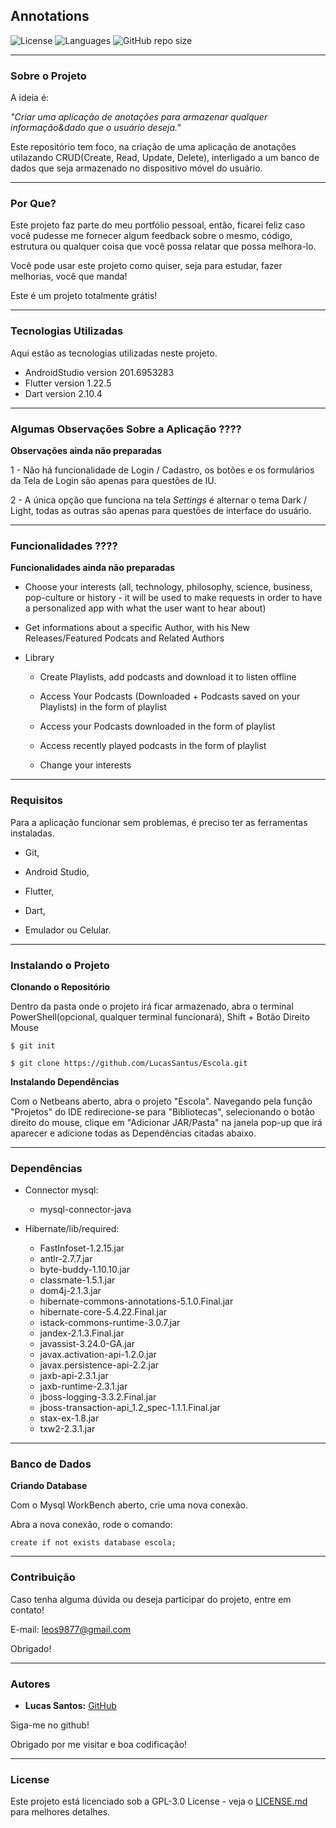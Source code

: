## Annotations

![License](https://img.shields.io/github/license/LucasSantus/Annotations)
![Languages](https://img.shields.io/github/languages/count/LucasSantus/Annotations)
![GitHub repo size](https://img.shields.io/github/repo-size/LucasSantus/Annotations)

--------------------------------------------------------------------------------------

### Sobre o Projeto

A ideia é:

_"Criar uma aplicação de anotações para armazenar qualquer informação&dado que o usuário deseja."_

Este repositório tem foco, na criação de uma aplicação de anotações utilazando CRUD(Create, Read, Update, Delete), interligado a um banco de dados que seja armazenado no  dispositivo móvel do usuário.

--------------------------------------------------------------------------------------

### Por Que?

Este projeto faz parte do meu portfólio pessoal, então, ficarei feliz caso você pudesse me fornecer algum feedback sobre o mesmo, código, estrutura ou qualquer coisa que você possa relatar que possa melhora-lo.

Você pode usar este projeto como quiser, seja para estudar, fazer melhorias, você que manda!

Este é um projeto totalmente grátis!

--------------------------------------------------------------------------------------

### Tecnologias Utilizadas
 
Aqui estão as tecnologias utilizadas neste projeto.
 
* AndroidStudio version 201.6953283
* Flutter version 1.22.5
* Dart version 2.10.4
 
--------------------------------------------------------------------------------------

### Algumas Observações Sobre a Aplicação ????

**Observações ainda não preparadas**

1 - Não há funcionalidade de Login / Cadastro, os botões e os formulários da Tela de Login são apenas para questões de IU.

2 - A única opção que funciona na tela _Settings_ é alternar o tema Dark / Light, todas as outras são apenas para questões de interface do usuário.

--------------------------------------------------------------------------------------

### Funcionalidades ????

**Funcionalidades ainda não preparadas**

- Choose your interests (all, technology, philosophy, science, business, pop-culture or history - it will be used to make requests in order to have a personalized app with what the user want to hear about)

- Get informations about a specific Author, with his New Releases/Featured Podcats and Related Authors

- Library
	- Create Playlists, add podcasts and download it to listen offline

	- Access Your Podcasts (Downloaded + Podcasts saved on your Playlists) in the form of playlist

	- Access your Podcasts downloaded in the form of playlist
	
	- Access recently played podcasts in the form of playlist

	- Change your interests

--------------------------------------------------------------------------------------

### Requisitos

Para a aplicação funcionar sem problemas, é preciso ter as ferramentas instaladas.
 
- Git,

- Android Studio,

- Flutter,

- Dart,

- Emulador ou Celular.
	
--------------------------------------------------------------------------------------
	
### Instalando o Projeto

**Clonando o Repositório**

Dentro da pasta onde o projeto irá ficar armazenado, abra o terminal PowerShell(opcional, qualquer terminal funcionará), Shift + Botão Direito Mouse

```
$ git init

$ git clone https://github.com/LucasSantus/Escola.git
```

**Instalando Dependências**

Com o Netbeans aberto, abra o projeto "Escola". Navegando pela função "Projetos" do IDE redirecione-se para "Bibliotecas", selecionando o botão direito do mouse, clique em "Adicionar JAR/Pasta" na janela pop-up que irá aparecer e adicione todas as Dependências citadas abaixo.

--------------------------------------------------------------------------------------

### Dependências

- Connector mysql:
	- mysql-connector-java
	
- Hibernate/lib/required:
	- FastInfoset-1.2.15.jar
	- antlr-2.7.7.jar
	- byte-buddy-1.10.10.jar
	- classmate-1.5.1.jar
	- dom4j-2.1.3.jar
	- hibernate-commons-annotations-5.1.0.Final.jar
	- hibernate-core-5.4.22.Final.jar
	- istack-commons-runtime-3.0.7.jar
	- jandex-2.1.3.Final.jar
	- javassist-3.24.0-GA.jar
	- javax.activation-api-1.2.0.jar
	- javax.persistence-api-2.2.jar
	- jaxb-api-2.3.1.jar
	- jaxb-runtime-2.3.1.jar
	- jboss-logging-3.3.2.Final.jar
	- jboss-transaction-api_1.2_spec-1.1.1.Final.jar
	- stax-ex-1.8.jar
	- txw2-2.3.1.jar
	
--------------------------------------------------------------------------------------
	
### Banco de Dados

**Criando Database**

Com o Mysql WorkBench aberto, crie uma nova conexão.

Abra a nova conexão, rode o comando:

```
create if not exists database escola;
```

--------------------------------------------------------------------------------------

### Contribuição

Caso tenha alguma dúvida ou deseja participar do projeto, entre em contato!

E-mail: leos9877@gmail.com

Obrigado!

--------------------------------------------------------------------------------------

### Autores
 
- **Lucas Santos:** [GitHub](https://github.com/LucasSantus)
 
Siga-me no github!

Obrigado por me visitar e boa codificação!

--------------------------------------------------------------------------------------

### License

Este projeto está licenciado sob a GPL-3.0 License - veja o [LICENSE.md](https://github.com/LucasSantus/Escola/blob/master/LICENSE) para melhores detalhes.
